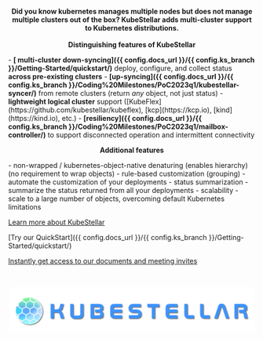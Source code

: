 <!-- <img alt="" width="500px" align="left" src="../KubeStellar-with-Logo.png" />

<br/>
<br/>
<br/>
<br/>

# Multi-cluster Configuration Management for Edge, Multi-Cloud, and Hybrid Cloud
 -->
<p align="center">
<b>Did you know kubernetes manages multiple nodes but does not manage multiple clusters out of the box?  KubeStellar adds multi-cluster support to Kubernetes distributions.</b>
<br/>
<br/>
<b>Distinguishing features of KubeStellar</b>
</p>
- <b>[ multi-cluster down-syncing]({{ config.docs_url }}/{{ config.ks_branch }}/Getting-Started/quickstart/)</b> deploy, configure, and collect status <b>across pre-existing clusters</b>
- <b>[up-syncing]({{ config.docs_url }}/{{ config.ks_branch }}/Coding%20Milestones/PoC2023q1/kubestellar-syncer/)</b> from remote clusters (return <i>any</i> object, not just status)
- <b>lightweight logical cluster</b> support ([KubeFlex](https://github.com/kubestellar/kubeflex), [kcp](https://kcp.io), [kind](https://kind.io), etc.)
- <b>[resiliency]({{ config.docs_url }}/{{ config.ks_branch }}/Coding%20Milestones/PoC2023q1/mailbox-controller/)</b> to support disconnected operation and intermittent connectivity

<br/>
<p align="center">
<b>Additional features</b>
</p>
- non-wrapped / kubernetes-object-native denaturing (enables hierarchy) (no requirement to wrap objects)
- rule-based customization (grouping) - automate the customization of your deployments
- status summarization - summarize the status returned from all your deployments
- scalability - scale to a large number of objects, overcoming default Kubernetes limitations

[Learn more about KubeStellar](./readme.md)

[Try our QuickStart]({{ config.docs_url }}/{{ config.ks_branch }}/Getting-Started/quickstart/)

[Instantly get access to our documents and meeting invites](http://kubestellar.io/joinus)

<br/>
<p align="center">
<img alt="" width="500px" align="center" src="./KubeStellar-with-Logo.png" />
</p>
<br/>
